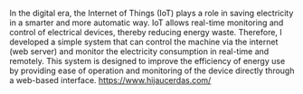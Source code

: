 In the digital era, the Internet of Things (IoT) plays a role in saving electricity in a smarter and more automatic way. 
IoT allows real-time monitoring and control of electrical devices, thereby reducing energy waste.
Therefore, I developed a simple system that can control the machine via the internet (web server) and monitor the electricity consumption in real-time and remotely. 
This system is designed to improve the efficiency of energy use by providing ease of operation and monitoring of the device directly through a web-based interface.
https://www.hijaucerdas.com/
